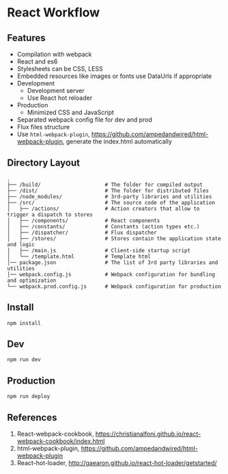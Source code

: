 # React Workflow

## Features
* Compilation with webpack
* React and es6
* Stylesheets can be CSS, LESS
* Embedded resources like images or fonts use DataUrls if appropriate
* Development
  * Development server
  * Use React hot reloader
* Production
  * Minimized CSS and JavaScript
* Separated webpack config file for dev and prod
* Flux files structure
* Use `html-webpack-plugin`, https://github.com/ampedandwired/html-webpack-plugin, generate the index.html automatically

## Directory Layout

```
.
├── /build/                     # The folder for compiled output
├── /dist/                      # The folder for distributed files
├── /node_modules/              # 3rd-party libraries and utilities
├── /src/                       # The source code of the application
│   ├── /actions/               # Action creators that allow to trigger a dispatch to stores
│   ├── /components/            # React components
│   ├── /constants/             # Constants (action types etc.)
│   ├── /dispatcher/            # Flux dispatcher
│   ├── /stores/                # Stores contain the application state and logic
│   ├── /main.js                # Client-side startup script
│   └── /template.html          # Template html
│── package.json                # The list of 3rd party libraries and utilities
│── webpack.config.js           # Webpack configuration for bundling and optimization
└── webpack.prod.config.js      # Webpack configuration for production

```

## Install
`npm install`

## Dev
`npm run dev`

## Production
`npm run deploy`

## References
1. React-webpack-cookbook, https://christianalfoni.github.io/react-webpack-cookbook/index.html
2. html-webpack-plugin, https://github.com/ampedandwired/html-webpack-plugin
3. React-hot-loader, http://gaearon.github.io/react-hot-loader/getstarted/
